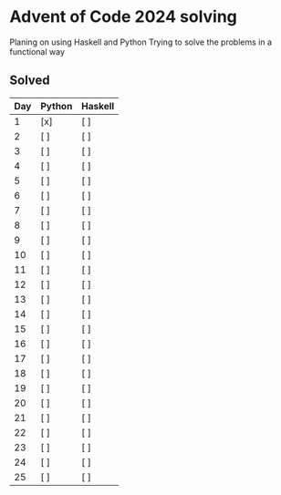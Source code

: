 # Advent of Code 2024 solving
Planing on using Haskell and Python
Trying to solve the problems in a functional way

## Solved
| Day | Python | Haskell |
|-----|--------|---------|
| 1   | \[x\]  | \[ \]   |
| 2   | \[ \]  | \[ \]   |
| 3   | \[ \]  | \[ \]   |
| 4   | \[ \]  | \[ \]   |
| 5   | \[ \]  | \[ \]   |
| 6   | \[ \]  | \[ \]   |
| 7   | \[ \]  | \[ \]   |
| 8   | \[ \]  | \[ \]   |
| 9   | \[ \]  | \[ \]   |
| 10  | \[ \]  | \[ \]   |
| 11  | \[ \]  | \[ \]   |
| 12  | \[ \]  | \[ \]   |
| 13  | \[ \]  | \[ \]   |
| 14  | \[ \]  | \[ \]   |
| 15  | \[ \]  | \[ \]   |
| 16  | \[ \]  | \[ \]   |
| 17  | \[ \]  | \[ \]   |
| 18  | \[ \]  | \[ \]   |
| 19  | \[ \]  | \[ \]   |
| 20  | \[ \]  | \[ \]   |
| 21  | \[ \]  | \[ \]   |
| 22  | \[ \]  | \[ \]   |
| 23  | \[ \]  | \[ \]   |
| 24  | \[ \]  | \[ \]   |
| 25  | \[ \]  | \[ \]   |